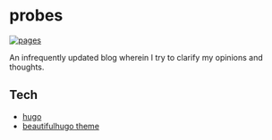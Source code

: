# probes
[![pages](https://github.com/clux/probes/actions/workflows/pages.yml/badge.svg)](https://github.com/clux/probes/actions/workflows/pages.yml)

An infrequently updated blog wherein I try to clarify my opinions and thoughts.

## Tech

- [hugo](https://gohugo.io/)
- [beautifulhugo theme](https://github.com/halogenica/beautifulhugo)
